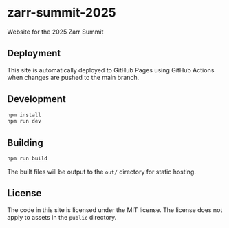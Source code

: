 # zarr-summit-2025

Website for the 2025 Zarr Summit

## Deployment

This site is automatically deployed to GitHub Pages using GitHub Actions when changes are pushed to the main branch.

## Development

```bash
npm install
npm run dev
```

## Building

```bash
npm run build
```

The built files will be output to the `out/` directory for static hosting.

## License

The code in this site is licensed under the MIT license. The license does not apply to assets in the `public` directory.
